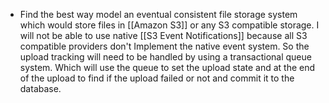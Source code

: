 - Find the best way model an eventual consistent file storage system which would store files in [[Amazon S3]] or any S3 compatible storage. I will not be able to use native [[S3 Event Notifications]] because all S3 compatible providers don't Implement the native event system. So the upload tracking will need to be handled by using a transactional queue system. Which will use the queue to set the upload state and at the end of the upload to find if the upload failed or not and commit it to the database.